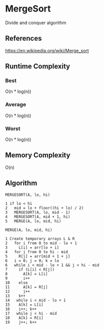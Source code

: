 # MergeSort

Divide and conquer algorithm

## References
https://en.wikipedia.org/wiki/Merge_sort

## Runtime Complexity
### Best
O(n * log(n))
### Average
O(n * log(n))
### Worst
O(n * log(n))

## Memory Complexity
O(n)


## Algorithm
```
MERGESORT(A, lo, hi)

1 if lo < hi
2   mid = lo + floor((hi + lo) / 2)
3   MERGESORT(A, lo, mid - 1)
4   MERGESORT(A, mid + 1, hi)
5   MERGE(A, lo, mid, hi)

MERGE(A, lo, mid, hi)

1 Create temporary arrays L & R
2   for i from 0 to mid - lo + 1
3     L[i] = arr[lo + i]
4   for j from 0 to hi - mid
5     R[j] = arr[mid + 1 + j]
6   i = 0; j = 0; k = lo
6   while i < mid - lo + 1 && j < hi - mid
7     if (L[i] < R[j])
8       A[k] = L[i]
9       i++
10    else
11      A[k] = R[j]
12      j++
13    k++
14   while i < mid - lo + 1
15    A[k] = L[i]
16    i++; k++
17   while j < hi - mid
18    A[k] = R[i]
19    j++; k++
```

